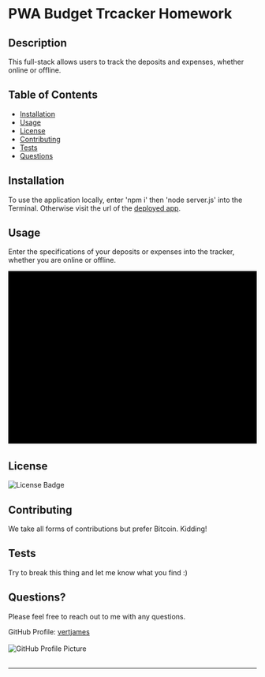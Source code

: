 # PWA Budget Trcacker Homework

## Description
  This full-stack allows users to track the deposits and expenses, whether online or offline.

  ## Table of Contents
  * [Installation](#installation)
  * [Usage](#usage)
  * [License](#license)
  * [Contributing](#contributing)
  * [Tests](#tests)
  * [Questions](#questions)
  
  <a name="installation"></a>
  ## Installation
  To use the application locally, enter 'npm i' then 'node server.js' into the Terminal. Otherwise visit the url of the <a href='https://peaceful-plateau-48318.herokuapp.com/'>deployed app</a>.
  
  <a name="usage"></a>
  ## Usage
  Enter the specifications of your deposits or expenses into the tracker, whether you are online or offline.

 ![PWA Budget Tracker Demo](./public/pwa-budget-tracker-DEMO.gif)

  <a name="license"></a>
  ## License
  <img src='https://img.shields.io/badge/License-The Unlicense-blue' alt='License Badge'>
      
  <a name="contributing"></a>
  ## Contributing
  We take all forms of contributions but prefer Bitcoin. Kidding! 

  <a name="tests"></a>
  ## Tests
  Try to break this thing and let me know what you find :)

  <a name="questions"></a>
  ## Questions?
  Please feel free to reach out to me with any questions.

  GitHub Profile: <a href='https://github.com/vertjames'>vertjames</a></br></br>
  <img src='https://avatars1.githubusercontent.com/u/61360856?v=4' height='100px' alt='GitHub Profile Picture'></br></br>
  _ _ _